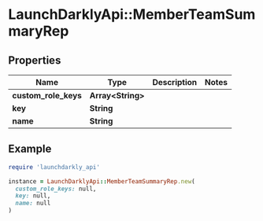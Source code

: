 # LaunchDarklyApi::MemberTeamSummaryRep

## Properties

| Name | Type | Description | Notes |
| ---- | ---- | ----------- | ----- |
| **custom_role_keys** | **Array&lt;String&gt;** |  |  |
| **key** | **String** |  |  |
| **name** | **String** |  |  |

## Example

```ruby
require 'launchdarkly_api'

instance = LaunchDarklyApi::MemberTeamSummaryRep.new(
  custom_role_keys: null,
  key: null,
  name: null
)
```

